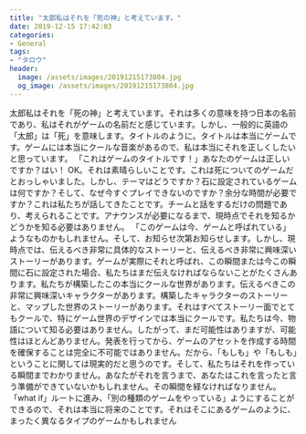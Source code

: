 ```yaml
---
title: "太郎私はそれを「死の神」と考えています。"
date: 2019-12-15 17:42:03
categories:
- General
tags:
- "タロウ"
header:
  image: /assets/images/20191215173804.jpg
  og_image: /assets/images/20191215173804.jpg
---
```


太郎私はそれを「死の神」と考えています。それは多くの意味を持つ日本の名前であり、私はそれがゲームの名前だと感じています。しかし、一般的に英語の「太郎」は「死」を意味します。タイトルのように。タイトルは本当にゲームです。ゲームには本当にクールな音楽があるので、私は本当にそれを正しくしたいと思っています。 「これはゲームのタイトルです！」あなたのゲームは正しいですか？はい！ OK。それは素晴らしいことです。これは死についてのゲームだとおっしゃいました。しかし、テーマはどうですか？石に設定されているゲームは何ですか？そして、なぜ今すぐプレイできないのですか？余分な時間が必要ですか？これは私たちが話してきたことです。チームと話をするだけの問題であり、考えられることです。アナウンスが必要になるまで、現時点でそれを知るかどうかを知る必要はありません。 「このゲームは今、ゲームと呼ばれている」ようなものかもしれません。そして、お知らせ次第お知らせします。しかし、現時点では、伝えるべき非常に具体的なストーリーと、伝えるべき非常に興味深いストーリーがあります。ゲームが実際にそれと呼ばれ、この瞬間または今この瞬間に石に設定された場合、私たちはまだ伝えなければならないことがたくさんあります。私たちが構築したこの本当にクールな世界があります。伝えるべきこの非常に興味深いキャラクターがあります。構築したキャラクターのストーリーと、マップした世界のストーリーがあります。それはすべてストーリー面でとてもクールで、特にゲーム世界のデザインでは本当にクールです。私たちは今、物語について知る必要はありません。したがって、まだ可能性はありますが、可能性はほとんどありません。発表を行ってから、ゲームのアセットを作成する時間を確保することは完全に不可能ではありません。だから、「もしも」や「もしも」ということに関しては現実的だと思うのです。そして、私たちはそれを作っている瞬間までわかりません。あなたがそれを言うまで、あなたはこれを言ったと言う準備ができていないかもしれません。その瞬間を経なければなりません。 「what if」ルートに進み、「別の種類のゲームをやっている」ようにすることができるので、それは本当に将来のことです。それはそこにあるゲームのように、まったく異なるタイプのゲームかもしれません
